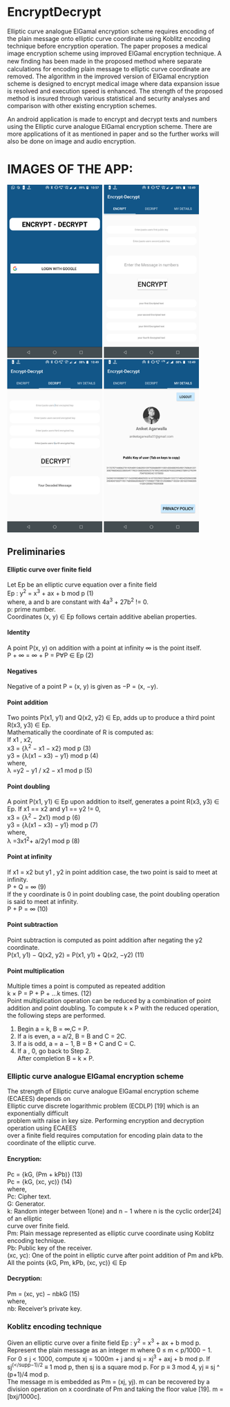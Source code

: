 # EncryptDecrypt
Elliptic curve analogue ElGamal encryption scheme requires encoding of the plain message onto
elliptic curve coordinate using Koblitz encoding technique before encryption operation.
The paper proposes a medical image encryption scheme using improved ElGamal encryption technique.
A new ﬁnding has been made in the proposed method where separate calculations for encoding plain message
to elliptic curve coordinate are removed. The algorithm in the improved version of ElGamal encryption scheme
is designed to encrypt medical image where data expansion issue is resolved and execution speed is enhanced. 
The strength of the proposed method is insured through various statistical and security analyses and comparison with other
existing encryption schemes.

An android application is made to encrypt and decrypt texts and numbers using the Elliptic curve analogue ElGamal encryption scheme. There are more applications of it as mentioned in paper and so the further works will also be done on image and audio encryption.

# IMAGES OF THE APP:


<img src="https://raw.githubusercontent.com/ani37/EncryptDecrypt/master/images/0.png" width="220" height="400" />       <img src="https://raw.githubusercontent.com/ani37/EncryptDecrypt/master/images/1.png" width="220" height="400" />     <img src="https://raw.githubusercontent.com/ani37/EncryptDecrypt/master/images/2.png" width="220" height="400" />     <img src="https://raw.githubusercontent.com/ani37/EncryptDecrypt/master/images/3.png" width="220" height="400" />

## Preliminaries<br>
#### Elliptic curve over finite field<br>
Let Ep be an elliptic curve equation over a finite field<br>
Ep : y<sup>2</sup> = x<sup>3</sup> + ax + b mod p (1)<br>
where,
a and b are constant with 4a<sup>3</sup> + 27b<sup>2</sup> != 0. <br>
p: prime number.<br>
Coordinates (x, y) ∈ Ep follows certain additive abelian properties.<br>
#### Identity<br>
A point P(x, y) on addition with a point at infinity ∞ is the point itself.<br>
P + ∞ = ∞ + P = P∀P ∈ Ep (2)<br>
#### Negatives<br>
Negative of a point P = (x, y) is given as −P = (x, −y).<br>
#### Point addition<br>
Two points P(x1, y1) and Q(x2, y2) ∈ Ep, adds up to produce a third point R(x3, y3) ∈ Ep.<br>
Mathematically the coordinate of R is computed as:<br>
If x1 , x2,<br>
x3 = {λ<sup>2</sup> − x1 − x2} mod p (3)<br>
y3 = {λ(x1 − x3) − y1} mod p (4)<br>
where,<br>
λ =y2 − y1 / x2 − x1 mod p (5)<br>

#### Point doubling<br>
A point P(x1, y1) ∈ Ep upon addition to itself, generates a point R(x3, y3) ∈ Ep.
If x1 == x2 and y1 == y2 != 0,<br>
x3 = {λ<sup>2</sup> − 2x1} mod p (6)<br>
y3 = {λ(x1 − x3) − y1} mod p (7)<br>
where,<br>
λ =3x1<sup>2</sup>+ a/2y1 mod p (8)<br>


#### Point at infinity<br>
If x1 = x2 but y1 , y2 in point addition case, the two point is said to meet at infinity.<br>
P + Q = ∞ (9)<br>
If the y coordinate is 0 in point doubling case, the point doubling operation is said to meet at
infinity.<br>
P + P = ∞ (10)<br>

#### Point subtraction<br>
Point subtraction is computed as point addition after negating the y2 coordinate.<br>
P(x1, y1) − Q(x2, y2) = P(x1, y1) + Q(x2, −y2) (11)<br>

#### Point multiplication<br>
Multiple times a point is computed as repeated addition<br>
k × P = P + P + ...k times. (12)<br>
Point multiplication operation can be reduced by a combination of point addition and point doubling. To compute k × P with the reduced operation, the following steps are performed.<br>
1. Begin a = k, B = ∞,C = P.<br>
2. If a is even, a = a/2, B = B and C = 2C.<br>
3. If a is odd, a = a − 1, B = B + C and C = C.<br>
4. If a , 0, go back to Step 2.<br>
After completion B = k × P.<br>

### Elliptic curve analogue ElGamal encryption scheme<br>
The strength of Elliptic curve analogue ElGamal encryption scheme (ECAEES) depends on<br>
Elliptic curve discrete logarithmic problem (ECDLP) [19] which is an exponentially difficult<br>
problem with raise in key size. Performing encryption and decryption operation using ECAEES<br>
over a finite field requires computation for encoding plain data to the coordinate of the elliptic
curve.<br>
#### Encryption:<br>
Pc = {kG, (Pm + kPb)} (13)<br>
Pc = {kG, (xc, yc)} (14)<br>
where,<br>
Pc: Cipher text.<br>
G: Generator.<br>
k: Random integer between 1(one) and n − 1 where n is the cyclic order[24] of an elliptic<br>
curve over finite field.<br>
Pm: Plain message represented as elliptic curve coordinate using Koblitz encoding technique.<br>
Pb: Public key of the receiver.<br>
(xc, yc): One of the point in elliptic curve after point addition of Pm and kPb.<br>
All the points {kG, Pm, kPb, (xc, yc)} ∈ Ep<br>

#### Decryption:<br>
Pm = (xc, yc) − nbkG (15)<br>
where,<br>
nb: Receiver’s private key.<br>
### Koblitz encoding technique<br>
Given an elliptic curve over a finite field Ep : y<sup>2</sup> = x<sup>3</sup> + ax + b mod p. Represent the plain
message as an integer m where 0 ≤ m < p/1000 − 1.<br> For 0 ≤ j < 1000, compute xj = 1000m + j
and sj = xj<sup>3</sup> + axj + b mod p. If sj<sup>(</supp−1)/2</sup> ≡ 1 mod p, then sj is a square mod p. For p ≡ 3 mod 4, yj ≡ sj ^ (p+1)/4  mod p.<br>
The message m is embedded as Pm = (xj, yj). m can be recovered by a division operation on x coordinate of Pm and taking the floor value [19]. m = [bxj/1000c].
